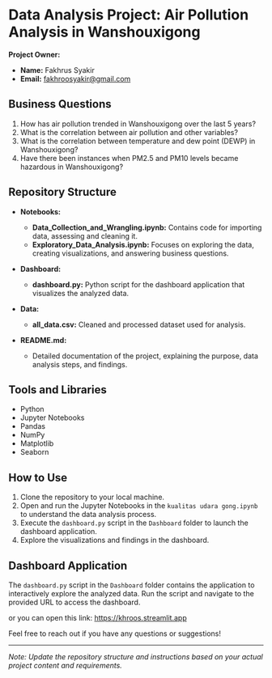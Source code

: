 # Data Analysis Project: Air Pollution Analysis in Wanshouxigong

**Project Owner:**
- **Name:** Fakhrus Syakir
- **Email:** fakhroosyakir@gmail.com

## Business Questions

1. How has air pollution trended in Wanshouxigong over the last 5 years?
2. What is the correlation between air pollution and other variables?
3. What is the correlation between temperature and dew point (DEWP) in Wanshouxigong?
4. Have there been instances when PM2.5 and PM10 levels became hazardous in Wanshouxigong?

## Repository Structure

- **Notebooks:**
  - **Data_Collection_and_Wrangling.ipynb:** Contains code for importing data, assessing and cleaning it.
  - **Exploratory_Data_Analysis.ipynb:** Focuses on exploring the data, creating visualizations, and answering business questions.
  
- **Dashboard:**
  - **dashboard.py:** Python script for the dashboard application that visualizes the analyzed data.

- **Data:**
  - **all_data.csv:** Cleaned and processed dataset used for analysis.

- **README.md:**
  - Detailed documentation of the project, explaining the purpose, data analysis steps, and findings.

## Tools and Libraries

- Python
- Jupyter Notebooks
- Pandas
- NumPy
- Matplotlib
- Seaborn

## How to Use

1. Clone the repository to your local machine.
2. Open and run the Jupyter Notebooks in the `kualitas udara gong.ipynb` to understand the data analysis process.
3. Execute the `dashboard.py` script in the `Dashboard` folder to launch the dashboard application.
4. Explore the visualizations and findings in the dashboard.

## Dashboard Application

The `dashboard.py` script in the `Dashboard` folder contains the application to interactively explore the analyzed data. Run the script and navigate to the provided URL to access the dashboard.

or you can open this link: https://khroos.streamlit.app

Feel free to reach out if you have any questions or suggestions!

---

*Note: Update the repository structure and instructions based on your actual project content and requirements.*
